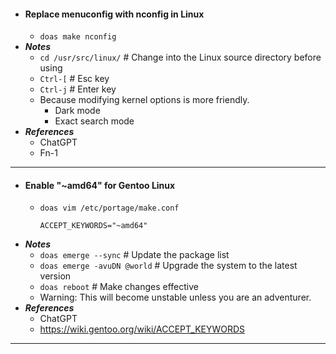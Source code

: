 - #### Replace menuconfig with nconfig in Linux
    - `doas make nconfig`
- ***Notes***
    - `cd /usr/src/linux/` # Change into the Linux source directory before using
    - `Ctrl-[` # Esc key
    - `Ctrl-j` # Enter key
    - Because modifying kernel options is more friendly.
        - Dark mode
        - Exact search mode
- ***References***
    - ChatGPT
    - Fn-1
- ---
- #### Enable "~amd64" for Gentoo Linux
    - `doas vim /etc/portage/make.conf`
      ```
      ACCEPT_KEYWORDS="~amd64"
      ```
- ***Notes***
    - `doas emerge --sync` # Update the package list
    - `doas emerge -avuDN @world` # Upgrade the system to the latest version
    - `doas reboot` # Make changes effective
    - Warning: This will become unstable unless you are an adventurer.
- ***References***
    - ChatGPT
    - https://wiki.gentoo.org/wiki/ACCEPT_KEYWORDS
- ---
